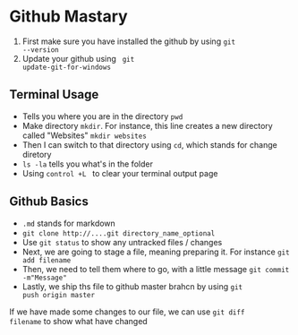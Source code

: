 # Github Mastary 
1. First make sure you have installed the github by using 
<code>git --version</code>
2. Update your github using <code> git update-git-for-windows</code>

## Terminal Usage 
- Tells you where you are in the directory <code>pwd</code>
- Make directory <code>mkdir</code>. For instance, this line creates a new directory called "Websites"
<code>mkdir websites</code>
- Then I can switch to that directory using <code>cd</code>, which stands for change diretory
- <code>ls -la</code> tells you what's in the folder 
- Using <code>control +L </code> to clear your terminal output page


## Github Basics  
- <code>.md</code> stands for markdown
- <code>git clone http://....git directory_name_optional</code> 
- Use <code>git status</code> to show any untracked files / changes
- Next, we are going to stage a file, meaning preparing it. For instance <code>git add filename</code>
- Then, we need to tell them where to go, with a little message <code>git commit -m"Message"</code>
- Lastly, we ship ths file to github master brahcn by using <code>git push origin master</code>

If we have made some changes to our file, we can use <code>git diff filename</code> to show what have changed 

